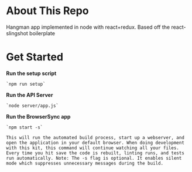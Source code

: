 # About This Repo

  Hangman app implemented in node with react+redux. Based off the react-slingshot boilerplate

# Get Started

**Run the setup script**

    `npm run setup`
    
**Run the API Server**

    `node server/app.js`
 
**Run the BrowserSync app**

    `npm start -s`

    This will run the automated build process, start up a webserver, and open the application in your default browser. When doing development with this kit, this command will continue watching all your files. Every time you hit save the code is rebuilt, linting runs, and tests run automatically. Note: The -s flag is optional. It enables silent mode which suppresses unnecessary messages during the build.


